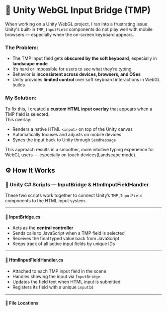 # 🧩 Unity WebGL Input Bridge (TMP)

When working on a Unity WebGL project, I ran into a frustrating issue:  
Unity's built-in `TMP_InputField` components do not play well with mobile browsers — especially when the on-screen keyboard appears.

### The Problem:
- The TMP input field gets **obscured by the soft keyboard**, especially in **landscape mode**
- It’s hard or impossible for users to see what they’re typing
- Behavior is **inconsistent across devices, browsers, and OSes**
- Unity provides **limited control** over soft keyboard interactions in WebGL builds

### My Solution:
To fix this, I created a **custom HTML input overlay** that appears when a TMP field is selected.  
This overlay:
- Renders a native HTML `<input>` on top of the Unity canvas
- Automatically focuses and adjusts on mobile devices
- Syncs the input back to Unity through `SendMessage`

This approach results in a smoother, more intuitive typing experience for WebGL users — especially on touch devices(Landscape mode).

## ⚙️ How It Works

### 🧠 Unity C# Scripts — InputBridge & HtmlInputFieldHandler

These two scripts work together to connect Unity’s `TMP_InputField` components to the HTML input system.

---

#### 🧩 InputBridge.cs
- Acts as the **central controller**
- Sends calls to JavaScript when a TMP field is selected
- Receives the final typed value back from JavaScript
- Keeps track of all active input fields by unique IDs

---

#### 🧩 HtmlInputFieldHandler.cs
- Attached to each TMP input field in the scene
- Handles showing the input via `InputBridge`
- Updates the field text when HTML input is submitted
- Registers its field with a unique `inputId`

---

#### 📂 File Locations
